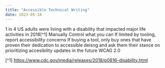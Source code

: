 ```yaml
---
title: "Accessible Technical Writing"
date: 2023-05-18
---
```



1 in 4 US adults were living with a disability that impacted major life activities in 2018[^1]
Manually Control what you can
If limited by tooling, report accessibility concerns
If buying a tool, only buy ones that have proven their dedication to accessible deisng and ask them their stance on prioritizing accesibility updates in the future
WCAG 2.0

[^1] https://www.cdc.gov/media/releases/2018/p0816-disability.html

